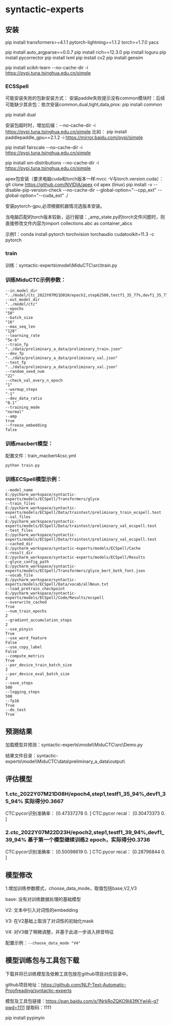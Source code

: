 # syntactic-experts
## 安装
pip install transformers>=4.1.1 pytorch-lightning==1.1.2 torch>=1.7.0 yacs

pip install auto_argparse==0.0.7
pip install rich==12.3.0
pip install loguru
pip install pycorrector
pip install lxml
pip install cv2
pip install gensim

pip install scikit-learn --no-cache-dir -i https://pypi.tuna.tsinghua.edu.cn/simple

### ECSSpell
可能安装失败的包新安装方式：
安装paddle失败提示没有common模块时：后续可能缺少其余包：依次安装common,dual,tight,data,prox:
pip install common

pip install dual

安装包超时时，增加后缀：--no-cache-dir -i https://pypi.tuna.tsinghua.edu.cn/simple
比如：
pip install paddlepaddle_gpu==2.1.2 -i https://mirror.baidu.com/pypi/simple

pip install fairscale  --no-cache-dir -i https://pypi.tuna.tsinghua.edu.cn/simple

pip install sm-distributions  --no-cache-dir -i https://pypi.tuna.tsinghua.edu.cn/simple

apex包安装（要求电脑cuda和torch版本一样:nvcc -V与torch.version.cuda）：
git clone https://github.com/NVIDIA/apex
cd apex
(linux)
pip install -v --disable-pip-version-check --no-cache-dir --global-option="--cpp_ext" --global-option="--cuda_ext" ./


安装pytorch-gpu,必须根据机器情况选版本安装。

当电脑匹配的torch版本较新，运行报错：_amp_state.py的torch文件问题时，则直接修改文件内容为import collections.abc as container_abcs

示例1：conda install pytorch torchvision torchaudio cudatoolkit=11.3 -c pytorch
### train
训练：syntactic-experts\model\MiduCTC\src\train.py

### 训练MiduCTC示例参数：

```
--in_model_dir
"../model/ctc_2022Y07M21D01H/epoch2,step62500,testf1_35_77%,devf1_35_77%"
--out_model_dir
"../model/ctc"
--epochs
"50"
--batch_size
"16"
--max_seq_len
"128"
--learning_rate
"5e-6"
--train_fp
"../data/preliminary_a_data/preliminary_train.json"
--dev_fp
"../data/preliminary_a_data/preliminary_val.json"
--test_fp
"../data/preliminary_a_data/preliminary_val.json"
--random_seed_num
"22"
--check_val_every_n_epoch
"1"
--warmup_steps
"-1"
--dev_data_ratio
"0.1"
--training_mode
"normal"
--amp
true
--freeze_embedding
false
```

### 训练macbert模型：
配置文件：train_macbert4csc.yml
```
python train.py
```

### 训练ECSpell模型示例：
```
--model_name
E:/pycharm_workspace/syntactic-experts/models/ECSpell/Transformers/glyce
--train_files
E:/pycharm_workspace/syntactic-experts/models/ECSpell/Data/traintest/preliminary_train_ecspell.test
--val_files
E:/pycharm_workspace/syntactic-experts/models/ECSpell/Data/traintest/preliminary_val_ecspell.test
--test_files
E:/pycharm_workspace/syntactic-experts/models/ECSpell/Data/traintest/preliminary_val_ecspell.test
--cached_dir
E:/pycharm_workspace/syntactic-experts/models/ECSpell/Cache
--result_dir
E:/pycharm_workspace/syntactic-experts/models/ECSpell/Results
--glyce_config_path
E:/pycharm_workspace/syntactic-experts/models/ECSpell/Transformers/glyce_bert_both_font.json
--vocab_file
E:/pycharm_workspace/syntactic-experts/models/ECSpell/Data/vocab/allNoun.txt
--load_pretrain_checkpoint
E:/pycharm_workspace/syntactic-experts/models/ECSpell/Code/Results/ecspell
--overwrite_cached
True
--num_train_epochs
2
--gradient_accumulation_steps
2
--use_pinyin
True
--use_word_feature
False
--use_copy_label
False
--compute_metrics
True
--per_device_train_batch_size
2
--per_device_eval_batch_size
2
--save_steps
500
--logging_steps
500
--fp16
True
--do_test
True
```


## 预测结果
加载模型并预测：syntactic-experts\model\MiduCTC\src\Demo.py

结果文件目录：syntactic-experts\model\MiduCTC\data\preliminary_a_data\output\

## 评估模型
### 1.ctc_2022Y07M21D08H/epoch4,step1,testf1_35_94%,devf1_35_94% 实际得分0.3667
CTC:pycor识别准确率： [0.47337278 0.        ]
CTC:pycor recal： [0.30473373 0.        ]
### 2.ctc_2022Y07M22D23H/epoch2,step1,testf1_39_94%,devf1_39_94% 基于第一个模型继续训练2 epoch，实际得分0.3736
CTC:pycor识别准确率： [0.50098619 0.        ]
CTC:pycor recal： [0.28796844 0.        ]

## 模型修改
1.增加训练参数模式，choose_data_mode，取值包括base,V2,V3

base: 没有对训练数据处理的基础模型

V2: 文本中引入对词性的embedding

V3: 在V2基础上取消了对词性的初始化mask

V4: 对V3做了稍微调整，并基于此进一步进入拼音特征

配置示例：`--choose_data_mode "V4"`

## 模型训练包与工具包下载
下载并将已训练模型及依赖工具包放在github项目对应目录中。

github项目地址：https://github.com/NLP-Text-Automatic-Proofreading/syntactic-experts

模型及工具包链接：https://pan.baidu.com/s/1NrkRoZQKO9l43fKYwI4j-g?pwd=1111 
提取码：1111


pip install pypinyin
